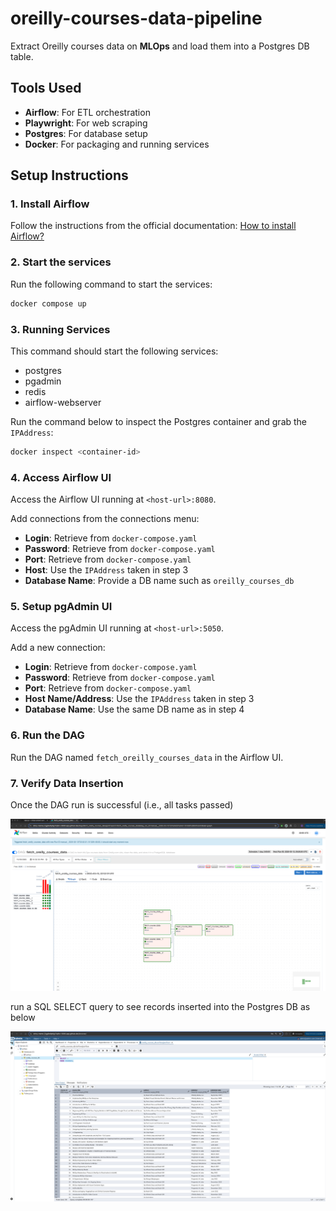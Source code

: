 # oreilly-courses-data-pipeline

Extract Oreilly courses data on **MLOps** and load them into a Postgres DB table.

## Tools Used
- **Airflow**: For ETL orchestration
- **Playwright**: For web scraping
- **Postgres**: For database setup
- **Docker**: For packaging and running services

## Setup Instructions

### 1. Install Airflow
Follow the instructions from the official documentation: [How to install Airflow?](https://airflow.apache.org/docs/apache-airflow/stable/howto/docker-compose/index.html)

### 2. Start the services
Run the following command to start the services:
```sh
docker compose up
```

### 3. Running Services
This command should start the following services:
- postgres
- pgadmin
- redis
- airflow-webserver

Run the command below to inspect the Postgres container and grab the `IPAddress`:
```sh
docker inspect <container-id>
```

### 4. Access Airflow UI
Access the Airflow UI running at `<host-url>:8080`.

Add connections from the connections menu:
- **Login**: Retrieve from `docker-compose.yaml`
- **Password**: Retrieve from `docker-compose.yaml`
- **Port**: Retrieve from `docker-compose.yaml`
- **Host**: Use the `IPAddress` taken in step 3
- **Database Name**: Provide a DB name such as `oreilly_courses_db`

### 5. Setup pgAdmin UI
Access the pgAdmin UI running at `<host-url>:5050`.

Add a new connection:
- **Login**: Retrieve from `docker-compose.yaml`
- **Password**: Retrieve from `docker-compose.yaml`
- **Port**: Retrieve from `docker-compose.yaml`
- **Host Name/Address**: Use the `IPAddress` taken in step 3
- **Database Name**: Use the same DB name as in step 4

### 6. Run the DAG
Run the DAG named `fetch_oreilly_courses_data` in the Airflow UI.

### 7. Verify Data Insertion
Once the DAG run is successful (i.e., all tasks passed)

![alt text](images/tasks_success.png)

run a SQL SELECT query to see records inserted into the Postgres DB as below

![alt text](images/postgreSql_table_records.png)









